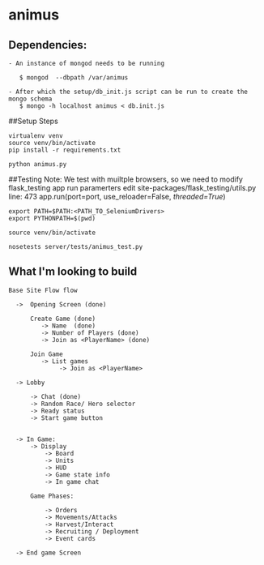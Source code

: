 # animus

## Dependencies:

    - An instance of mongod needs to be running
    
       $ mongod  --dbpath /var/animus
    
    - After which the setup/db_init.js script can be run to create the mongo schema
       $ mongo -h localhost animus < db.init.js


##Setup Steps

    virtualenv venv
    source venv/bin/activate
    pip install -r requirements.txt
    
    python animus.py
    
##Testing
    Note:
    We test with muiltple browsers, so we need to modify flask_testing app run paramerters 
    edit site-packages/flask_testing/utils.py
    line: 473 app.run(port=port, use_reloader=False, *threaded=True*)
    
    export PATH=$PATH:<PATH_TO_SeleniumDrivers>
    export PYTHONPATH=$(pwd)
    
    source venv/bin/activate
    
    nosetests server/tests/animus_test.py
    

    
## What I'm looking to build

    Base Site Flow flow
    
      ->  Opening Screen (done)
    
          Create Game (done)
             -> Name  (done)
             -> Number of Players (done)
             -> Join as <PlayerName> (done)
    
          Join Game
             -> List games
                  -> Join as <PlayerName>
    
      -> Lobby
    
          -> Chat (done)
          -> Random Race/ Hero selector
          -> Ready status
          -> Start game button
    
    
      -> In Game:
          -> Display
              -> Board
              -> Units
              -> HUD
              -> Game state info
              -> In game chat
    
          Game Phases:
    
              -> Orders
              -> Movements/Attacks
              -> Harvest/Interact
              -> Recruiting / Deployment
              -> Event cards
    
      -> End game Screen